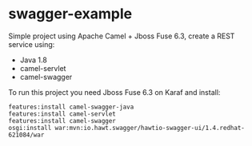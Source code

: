 # swagger-example

Simple project using Apache Camel + Jboss Fuse 6.3, create a REST service using:

- Java 1.8
- camel-servlet
- camel-swagger

To run this project you need Jboss Fuse 6.3 on Karaf and install:

    features:install camel-swagger-java
    features:install camel-servlet
    features:install camel-swagger
    osgi:install war:mvn:io.hawt.swagger/hawtio-swagger-ui/1.4.redhat-621084/war
